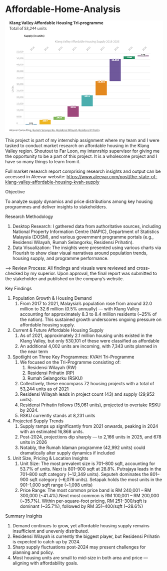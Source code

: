 # Affordable-Home-Analysis

![image](Housing.png)

This project is part of my internship assignment where my team and I were tasked to conduct market research on affordable housing in the Klang Valley region. Shoutout to Far Loon, my intenrship supervisor for giving me the opportunity to be a part of this project. It is a wholesome project and I have so many things to learn from it.  

Full market research report comprising research insights and output can be accessed in Aleevar website: https://www.aleevar.com/post/the-state-of-klang-valley-affordable-housing-kvah-supply

Objective  

To analyze supply dynamics and price distributions among key housing programmes and deliver insights to stakeholders.

Research Methodology

1. Desktop Research: I gathered data from authoritative sources, including National Property Information Centre (NAPIC), Department of Statistics Malaysia (DOSM), and various government programme portals (e.g., Residensi Wilayah, Rumah Selangorku, Residensi Prihatin).
2. Data Visualization: The insights were presented using various charts via Flourish to show clear visual narratives around population trends, housing supply, and programme performance.

--> Review Process: All findings and visuals were reviewed and cross-checked by my superior. Upon approval, the final report was submitted to the stakeholder and published on the company’s website. 

Key Findings

1. Population Growth & Housing Demand
   1. From 2017 to 2021, Malaysia’s population rose from around 32.0 million to 32.6 million (0.5% annually) — with Klang Valley accounting for approximately 8.3 to 8.4 million residents (~25% of the nation). This sustained growth underscores ongoing pressure on affordable housing supply.
2. Current & Future Affordable Housing Supply
   1. As of 2021, approximately 2.1 million housing units existed in the Klang Valley, but only 530,101 of these were classified as affordable
   2. An additional 4,002 units are incoming, with 7,343 units planned in the near term
3. Spotlight on Three Key Programmes: KVAH Tri-Programme
   1. We focused on the Tri-Programme consisting of:
      1. Residensi Wilayah (RW)
      2. Residensi Prihatin (RP)
      3. Rumah Selangorku (RSKU)
    2. Collectively, these encompass 72 housing projects with a total of 53,244 units as of 2021
    3. Residensi Wilayah leads in project count (43) and supply (29,952 units).
    4. Residensi Prihatin follows (15,061 units), projected to overtake RSKU by 2024.
    5. RSKU currently stands at 8,231 units
  4. Projected Supply Trends
     1. Supply ramps up significantly from 2021 onwards, peaking in 2024 with an estimated 16,868 units.
     2. Post-2024, projections dip sharply — to 2,166 units in 2025, and 678 units in 2026
     3. Notably, the Rumah Idaman programme (42,992 units) could dramatically alter supply dynamics if included
  5. Unit Size, Pricing & Location Insights
     1. Unit Size: The most prevalent size is 701–800 sqft, accounting for 53.7% of units. Next is 801–900 sqft at 28.8%. Putrajaya leads in the 701–800 sqft category (~12,349 units). Seputeh dominates the 801–900 sqft category (~6,076 units). Setapak holds the most units in the 901–1,000 sqft range (~1,098 units) 
     2. Price Range: The most common price band is RM 240,001 – RM 300,000 (~41.4%).Next most common is RM 100,001 – RM 200,000 (~35.7%). Within per-square-foot pricing, RM 251–300/sqft is dominant (~35.7%), followed by RM 351–400/sqft (~28.6%) 

Summary Insights

1. Demand continues to grow, yet affordable housing supply remains insufficient and unevenly distributed.
2. Residensi Wilayah is currently the biggest player, but Residensi Prihatin is expected to catch up by 2024.
3. Sharp supply fluctuations post-2024 may present challenges for planning and policy.
4. Most housing units are small to mid-size in both area and price — aligning with affordability goals.
   
